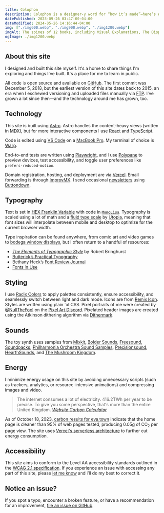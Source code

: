 ```yaml
---
title: Colophon
description: Colophon is a designer-y word for “how it’s made”—here’s what powers eva.town.
datePublished: 2023-09-26 03:47:00-04:00
dateModified: 2024-05-26 14:16:44-04:00
img: ["./img600.webp", "./img900.webp", "./img1200.webp"]
imgAlt: The spines of 12 books, including Visual Explanations, The Display of Quantitative Information, The Geometry of Type, Understanding Comics, Nicely Said, Don't Make Me Think!, Queer by Design, The 99% Invisible City, Interaction of Color, The Elements of Style, Thinking Fast and Slow, and The Death and Life of Great American Cities.
ogImage: ./img1200.webp
---
```


## About this site

I designed and built this site myself. It's a home to share things I'm exploring and things I've built. It's a place for me to learn in public.

All code is open source and available on [GitHub](https://github.com/evadecker/eva.town). The first commit was December 5, 2018, but the earliest version of this site dates back to 2015, an era when I eschewed versioning and uploaded files manually via <abbr title="File Transfer Protocol">FTP</abbr>. I've grown a lot since then—and the technology around me has grown, too.

## Technology

This site is built using [Astro](https://astro.build). Astro handles the content-heavy views (written in [MDX](https://mdxjs.com)), but for more interactive components I use [React](https://react.dev) and [TypeScript](https://www.typescriptlang.org).

Code is edited using [VS Code](https://code.visualstudio.com) on a [MacBook Pro](https://www.apple.com/macbook-pro/). My terminal of choice is [Warp](https://www.warp.dev).

End-to-end tests are written using [Playwright](https://playwright.dev), and I use [Polypane](https://polypane.app) to preview devices, test accessibility, and toggle user preferences like `prefers-reduced-motion`.

Domain registration, hosting, and deployment are via [Vercel](https://vercel.com/). Email forwarding is through [ImprovMX](https://improvmx.com). I send occasional [newsletters](https://buttondown.email/notesfromeva) using [Buttondown](https://buttondown.email).

## Typography

Text is set in [HEX Franklin Variable](https://hex.xyz/HEX_Franklin/) with code in [`MonoLisa`](https://www.monolisa.dev/). Typography is scaled using a lot of math and a [fluid type scale](https://utopia.fyi/blog/designing-with-fluid-type-scales) by [Utopia](https://utopia.fyi/type/calculator/), meaning that font sizes will interpolate between mobile and desktop to optimize for the current browser width.

Type inspiration can be found anywhere, from comic art and video games to [bodega window displays](https://www.are.na/eva-decker/nyc-bodega-art), but I often return to a handful of resources:

- [_The Elements of Typographic Style_](https://bookshop.org/a/97627/9780881792126) by Robert Bringhurst
- [Butterick’s Practical Typography](https://practicaltypography.com)
- Bethany Heck’s [Font Review Journal](https://fontreviewjournal.com)
- [Fonts In Use](https://fontsinuse.com)

## Styling

I use [Radix Colors](https://www.radix-ui.com/colors) to apply palettes consistently, ensure accessibility, and seamlessly switch between light and dark mode. Icons are from [Remix Icon](https://remixicon.com). Styles are written using plain 'ol CSS. Pixel portraits of me were created by [@NullTheFool](https://mastodon.gamedev.place/@NullTheFool) on the [Pixel Art Discord](https://discord.com/invite/pixelart). Pixelated header images are created using the Atkinson dithering algorithm via [Dithermark](https://app.dithermark.com).

## Sounds

The toy synth uses samples from [Mixkit](https://mixkit.co/), [Bolder Sounds](https://www.boldersounds.com/index.php?main_page=product_music_info&products_id=71), [Freesound](https://freesound.org/people/Samulis/packs/21029/), [Soundpacks](https://soundpacks.com/free-sound-packs/xylophone-samples-pack/), [Philharmonia Orchestra Sound Samples](https://www.philharmonia.co.uk/explore/sound_samples/banjo), [Precisionsound](https://store.precisionsound.net/shop/peruvian-ocarina/), [HearthSounds](https://github.com/mtimkovich/hearthsounds), and [The Mushroom Kingdom](https://themushroomkingdom.net/media/smw/wav).

## Energy

I minimize energy usage on this site by avoiding unnecessary scripts (such as trackers, analytics, or resource-intensive animations) and compressing images and video.

> The internet consumes a lot of electricity. 416.2TWh per year to be precise. To give you some perspective, that's more than the entire United Kingdom.
> <cite>[Website Carbon Calculator](https://www.websitecarbon.com)</cite>

As of October 18, 2023, [carbon results for eva.town](https://www.websitecarbon.com/website/eva-town/) indicate that the home page is cleaner than 95% of web pages tested, producing 0.05g of CO<sub>2</sub> per page view. The site uses [Vercel's serverless architecture](https://vercel.com/guides/what-is-vercel-green-energy-policy#) to further cut energy consumption.

## Accessibility

This site aims to conform to the Level AA accessibility standards outlined in the [WCAG 2.1 specification](https://www.w3.org/TR/WCAG21/). If you experience an issue with accessing any part of this site, please [let me know](https://github.com/evadecker/eva.town/issues) and I’ll do my best to correct it.

## Notice an issue?

If you spot a typo, encounter a broken feature, or have a recommendation for an improvement, [file an issue on GitHub](https://github.com/evadecker/eva.town/issues).
